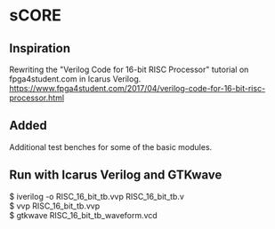 # sCORE

## Inspiration
Rewriting the "Verilog Code for 16-bit RISC Processor" tutorial on fpga4student.com in Icarus Verilog.
https://www.fpga4student.com/2017/04/verilog-code-for-16-bit-risc-processor.html

## Added
Additional test benches for some of the basic modules.

## Run with Icarus Verilog and GTKwave
  $ iverilog -o RISC_16_bit_tb.vvp RISC_16_bit_tb.v  
  $ vvp RISC_16_bit_tb.vvp  
  $ gtkwave RISC_16_bit_tb_waveform.vcd  
